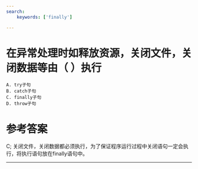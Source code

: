 ```yaml
---
search:
    keywords: ['finally']

---
```



# 在异常处理时如释放资源，关闭文件，关闭数据等由（ ）执行



```
A. try子句  
B. catch子句   
C. finally子句   
D. throw子句
```



# 参考答案

C;
关闭文件，关闭数据都必须执行，为了保证程序运行过程中关闭语句一定会执行，将执行语句放在finally语句中。


---


